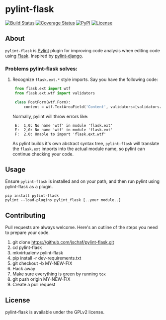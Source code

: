pylint-flask
===============

[![Build Status](https://travis-ci.org/jschaf/pylint-flask.svg?branch=master)](https://travis-ci.org/jschaf/pylint-flask) [![Coverage Status](https://coveralls.io/repos/jschaf/pylint-flask/badge.svg?branch=master)](https://coveralls.io/r/jschaf/pylint-flask?branch=master) [![PyPI](https://img.shields.io/pypi/v/pylint-flask.svg)](https://pypi.python.org/pypi/pylint-flask) [![License](https://img.shields.io/badge/license-GPLv2%20License-blue.svg)](https://www.gnu.org/licenses/old-licenses/gpl-2.0.en.html)

## About

`pylint-flask` is [Pylint](http://pylint.org) plugin for improving code
analysis when editing code using [Flask](http://flask.pocoo.org/).
Inspired by [pylint-django](https://github.com/landscapeio/pylint-django).

### Problems pylint-flask solves:

1. Recognize `flask.ext.*` style imports.  Say you have the following code:

   ```python
    from flask.ext import wtf
    from flask.ext.wtf import validators

    class PostForm(wtf.Form):
        content = wtf.TextAreaField('Content', validators=[validators.Required()])
   ```

   Normally, pylint will throw errors like:

   ```
    E:  1,0: No name 'wtf' in module 'flask.ext'
    E:  2,0: No name 'wtf' in module 'flask.ext'
    F:  2,0: Unable to import 'flask.ext.wtf'
   ```

   As pylint builds it's own abstract syntax tree, `pylint-flask` will translate
   the `flask.ext` imports into the actual module name, so pylint can continue
   checking your code.
   

## Usage

Ensure `pylint-flask` is installed and on your path, and then run pylint using
pylint-flask as a plugin.

```
pip install pylint-flask
pylint --load-plugins pylint_flask [..your module..]
```

## Contributing

Pull requests are always welcome.  Here's an outline of the steps you need to
prepare your code.

1. git clone https://github.com/jschaf/pylint-flask.git
2. cd pylint-flask
3. mkvirtualenv pylint-flask
4. pip install -r dev-requirements.txt
5. git checkout -b MY-NEW-FIX
6. Hack away
7. Make sure everything is green by running `tox`
7. git push origin MY-NEW-FIX
8. Create a pull request

## License

pylint-flask is available under the GPLv2 license.